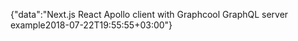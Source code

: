 {"data":"Next.js React Apollo client with Graphcool GraphQL server example2018-07-22T19:55:55+03:00"}
